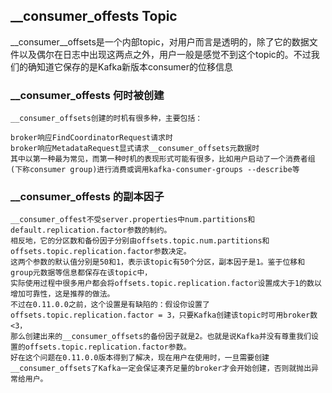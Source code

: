 ## __consumer_offests Topic
__consumer__offsets是一个内部topic，对用户而言是透明的，除了它的数据文件以及偶尔在日志中出现这两点之外，用户一般是感觉不到这个topic的。不过我们的确知道它保存的是Kafka新版本consumer的位移信息

### __consumer_offests 何时被创建
```
__consumer_offsets创建的时机有很多种，主要包括：

broker响应FindCoordinatorRequest请求时
broker响应MetadataRequest显式请求__consumer_offsets元数据时
其中以第一种最为常见，而第一种时机的表现形式可能有很多，比如用户启动了一个消费者组(下称consumer group)进行消费或调用kafka-consumer-groups --describe等
```

### __consumer_offests 的副本因子
```
__consumer_offest不受server.properties中num.partitions和default.replication.factor参数的制约。
相反地，它的分区数和备份因子分别由offsets.topic.num.partitions和offsets.topic.replication.factor参数决定。
这两个参数的默认值分别是50和1，表示该topic有50个分区，副本因子是1。鉴于位移和group元数据等信息都保存在该topic中，
实际使用过程中很多用户都会将offsets.topic.replication.factor设置成大于1的数以增加可靠性，这是推荐的做法。
不过在0.11.0.0之前，这个设置是有缺陷的：假设你设置了offsets.topic.replication.factor = 3，只要Kafka创建该topic时可用broker数<3，
那么创建出来的__consumer_offsets的备份因子就是2。也就是说Kafka并没有尊重我们设置的offsets.topic.replication.factor参数。
好在这个问题在0.11.0.0版本得到了解决，现在用户在使用时，一旦需要创建__consumer_offsets了Kafka一定会保证凑齐足量的broker才会开始创建，否则就抛出异常给用户。
```